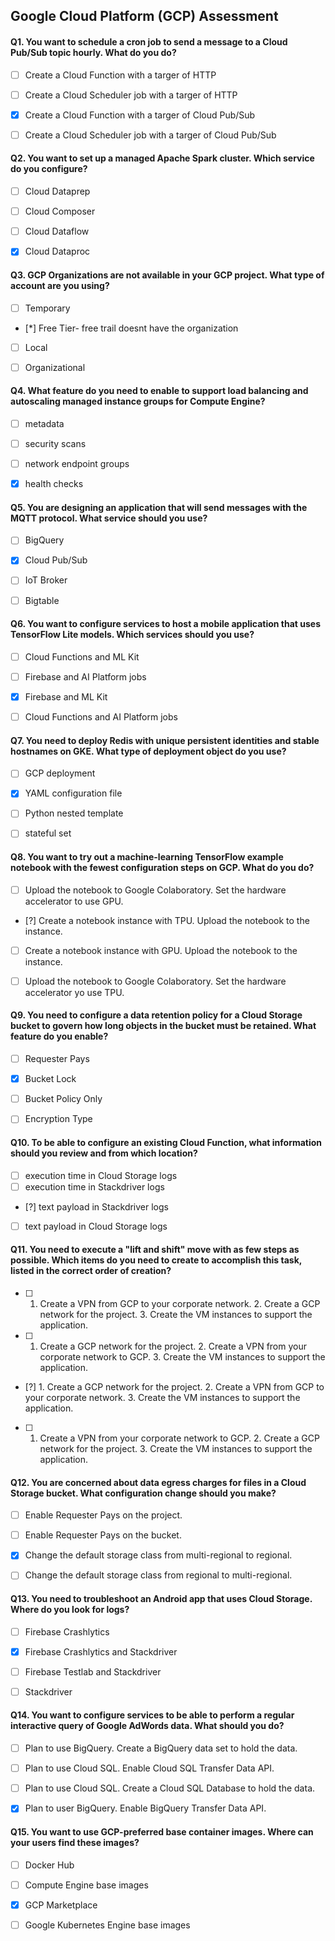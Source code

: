 Google Cloud Platform (GCP) Assessment
---------------------
#### Q1. You want to schedule a cron job to send a message to a Cloud Pub/Sub topic hourly. What do you do?
- [ ] Create a Cloud Function with a targer of HTTP
- [ ] Create a Cloud Scheduler job with a targer of HTTP
- [x] Create a Cloud Function with a targer of Cloud Pub/Sub
- [ ] Create a Cloud Scheduler job with a targer of Cloud Pub/Sub


#### Q2. You want to set up a managed Apache Spark cluster. Which service do you configure?
- [ ] Cloud Dataprep
- [ ] Cloud Composer
- [ ] Cloud Dataflow
- [x] Cloud Dataproc


#### Q3. GCP Organizations are not available in your GCP project. What type of account are you using?
- [ ] Temporary
- [*] Free Tier- free trail doesnt have the organization
- [ ] Local
- [ ] Organizational


#### Q4. What feature do you need to enable to support load balancing and autoscaling managed instance groups for Compute Engine?
- [ ] metadata
- [ ] security scans
- [ ] network endpoint groups
- [x] health checks


#### Q5. You are designing an application that will send messages with the MQTT protocol. What service should you use?
- [ ] BigQuery
- [x] Cloud Pub/Sub
- [ ] IoT Broker
- [ ] Bigtable


#### Q6. You want to configure services to host a mobile application that uses TensorFlow Lite models. Which services should you use?
- [ ] Cloud Functions and ML Kit
- [ ] Firebase and AI Platform jobs
- [x] Firebase and ML Kit
- [ ] Cloud Functions and AI Platform jobs


#### Q7. You need to deploy Redis with unique persistent identities and stable hostnames on GKE. What type of deployment object do you use?
- [ ] GCP deployment
- [x] YAML configuration file
- [ ] Python nested template
- [ ] stateful set


#### Q8. You want to try out a machine-learning TensorFlow example notebook with the fewest configuration steps on GCP. What do you do?
- [ ] Upload the notebook to Google Colaboratory. Set the hardware accelerator to use GPU.
- [?] Create a notebook instance with TPU. Upload the notebook to the instance.
- [ ] Create a notebook instance with GPU. Upload the notebook to the instance.
- [ ] Upload the notebook to Google Colaboratory. Set the hardware accelerator yo use TPU.


#### Q9. You need to configure a data retention policy for a Cloud Storage bucket to govern how long objects in the bucket must be retained. What feature do you enable?
- [ ] Requester Pays
- [x] Bucket Lock
- [ ] Bucket Policy Only
- [ ] Encryption Type


#### Q10. To be able to configure an existing Cloud Function, what information should you review and from which location?
- [ ] execution time in Cloud Storage logs
- [ ] execution time in Stackdriver logs
- [?] text payload in Stackdriver logs
- [ ] text payload in Cloud Storage logs


#### Q11. You need to execute a "lift and shift" move with as few steps as possible. Which items do you need to create to accomplish this task, listed in the correct order of creation?
- [ ] 1. Create a VPN from GCP to your corporate network.
	  2. Create a GCP network for the project.
	  3. Create the VM instances to support the application.
- [ ] 1. Create a GCP network for the project.
	  2. Create a VPN from your corporate network to GCP.
	  3. Create the VM instances to support the application.
- [?] 1. Create a GCP network for the project.
	  2. Create a VPN from GCP to your corporate network.
	  3. Create the VM instances to support the application.
- [ ] 1. Create a VPN from your corporate network to GCP.
	  2. Create a GCP network for the project.
	  3. Create the VM instances to support the application.


#### Q12. You are concerned about data egress charges for files in a Cloud Storage bucket. What configuration change should you make?
- [ ] Enable Requester Pays on the project.
- [ ] Enable Requester Pays on the bucket.
- [x] Change the default storage class from multi-regional to regional. 
- [ ] Change the default storage class from regional to multi-regional.


#### Q13. You need to troubleshoot an Android app that uses Cloud Storage. Where do you look for logs?
- [ ] Firebase Crashlytics
- [x] Firebase Crashlytics and Stackdriver
- [ ] Firebase Testlab and Stackdriver
- [ ] Stackdriver


#### Q14. You want to configure services to be able to perform a regular interactive query of Google AdWords data. What should you do?
- [ ] Plan to use BigQuery. Create a BigQuery data set to hold the data.
- [ ] Plan to use Cloud SQL. Enable Cloud SQL Transfer Data API.
- [ ] Plan to use Cloud SQL. Create a Cloud SQL Database to hold the data.
- [x] Plan to user BigQuery. Enable BigQuery Transfer Data API.


#### Q15. You want to use GCP-preferred base container images. Where can your users find these images?
- [ ] Docker Hub
- [ ] Compute Engine base images
- [x] GCP Marketplace
- [ ] Google Kubernetes Engine base images

